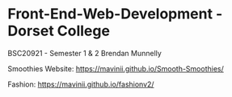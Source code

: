 # Front-End-Web-Development - Dorset College
BSC20921 - Semester 1 &amp; 2 Brendan Munnelly

Smoothies Website:
https://mavinii.github.io/Smooth-Smoothies/

Fashion:
https://mavinii.github.io/fashionv2/
